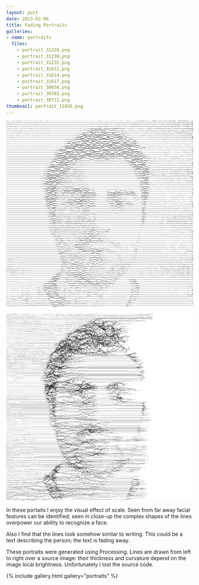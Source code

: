```yaml
---
layout: post
date: 2013-02-06
title: Fading Portraits
galleries:
- name: portraits
  files:
	- portrait_31228.png
	- portrait_31230.png
	- portrait_31232.png
	- portrait_31612.png
	- portrait_31614.png
	- portrait_31617.png
	- portrait_30656.png
	- portrait_30703.png
	- portrait_30711.png
thumbnail: portrait_15926.png
---
```


![portrait](portrait_15926.png)

![portrait](portrait_31614.png)

In these portaits I enjoy the visual effect of scale. Seen from far away facial features can be 
identified; seen in close-up the complex shapes of the lines overpower our ability to recognize a face. 

Also I find that the lines look somehow similar to writing. This could be a text describing the person; 
the text is fading away.


These portraits were generated using Processing. Lines are drawn from left to right over a source image: 
their thickness and curvature depend on the image local brightness. Unfortunately I lost the source code.

{% include gallery.html gallery="portraits" %}